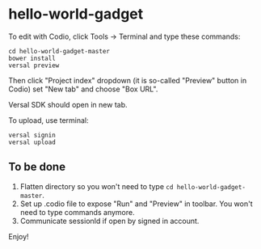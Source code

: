 # hello-world-gadget

To edit with Codio, click Tools -> Terminal and type these commands:

    cd hello-world-gadget-master
    bower install
    versal preview

Then click "Project index" dropdown (it is so-called "Preview" button in Codio) set "New tab" and choose "Box URL".

Versal SDK should open in new tab.

To upload, use terminal:

    versal signin
    versal upload

## To be done

1. Flatten directory so you won't need to type `cd hello-world-gadget-master`.
2. Set up .codio file to expose "Run" and "Preview" in toolbar. You won't need to type commands anymore.
3. Communicate sessionId if open by signed in account.

Enjoy!
